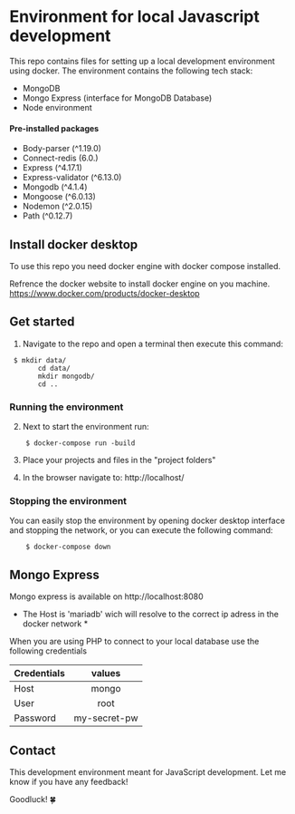 # Environment for local Javascript development 
This repo contains files for setting up a local development environment using docker.
The environment contains the following tech stack:
- MongoDB
- Mongo Express (interface for MongoDB Database)
- Node environment
#### Pre-installed packages
- Body-parser (^1.19.0)
- Connect-redis (6.0.)
- Express (^4.17.1)
- Express-validator (^6.13.0)
- Mongodb (^4.1.4)
- Mongoose (^6.0.13)
- Nodemon (^2.0.15)
- Path (^0.12.7)

## Install docker desktop
To use this repo you need docker engine with docker compose installed.

Refrence the docker website to install docker engine on you machine.
https://www.docker.com/products/docker-desktop

## Get started

1. Navigate to the repo and open a terminal then execute this command:


```shell script
 $ mkdir data/
       cd data/
       mkdir mongodb/
       cd ..
```
### Running the environment
2. Next to start the environment run:
```
    $ docker-compose run -build
```

3. Place your projects and files in the "project folders"


4. In the browser navigate to: http://localhost/

### Stopping the environment

You can easily stop the environment by opening docker desktop interface and stopping the network, or you can execute the following command:
```
    $ docker-compose down
```  

## Mongo Express

Mongo express is available on http://localhost:8080

* The Host is 'mariadb' wich will resolve to the correct ip adress in the docker network *

When you are using PHP to connect to your local database use the following credentials

| Credentials        | values        |
| ------------------ |:-------------:|
| Host               | mongo       |
| User               | root          |
| Password           | my-secret-pw  |

## Contact

This development environment meant for JavaScript development.
Let me know if you have any feedback! 

Goodluck! 🍀
